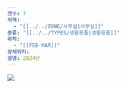 ```yaml
---
갯수: 7
지역:
  - "[[../../ZONE/사무실|사무실]]"
종류: "[[../../TYPES/생활용품|생활용품]]"
위치:
  - "[[FEB-MAR]]"
상세위치: 
설명: 2024년
---
```

![](http://192.168.50.22/devices/250118_IMG_0034.jpg)